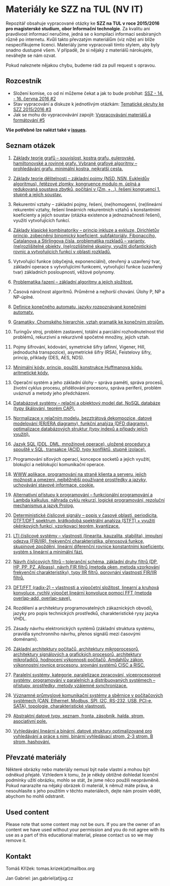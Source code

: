 # Materiály ke SZZ na TUL (NV IT)

Repozitář obsahuje vypracované otázky ke **SZZ na TUL v roce 2015/2016 pro magisterské studium, obor Informační technolgie**.  Za kvalitu ani pravdivost informací neručíme, jedná se o kompilaci informací sesbíraných různě po internetu. Kvůli takto převzatým materiálům (viz níže) ani blíže nespecifikujeme licenci. Materiály jsme vypracovali tímto stylem, aby byly snadno dustupné všem. V případě, že si nějaký z materiálů nárokujete, neváhejte se nám ozvat.

Pokud naleznete nějakou chybu, budeme rádi za pull request s opravou.

## Rozcestník
- Složení komise, co od ní můžeme čekat a jak to bude probíhat: [SSZ - 14. - 16. června 2016 #2](https://github.com/tomaskrizek/tul-szz-it-nv/issues/2)
- Stav vypracování a diskuze k jednotlivým otázkám: [Tematické okruhy ke SZZ 2015/2016 #3](https://github.com/tomaskrizek/tul-szz-it-nv/issues/3)
- Jak se mohu do vypracovávání zapojit:  [Vypracovávání materiálů a formátování #5](https://github.com/tomaskrizek/tul-szz-it-nv/issues/5)


**Vše potřebné lze nalézt také v [issues](https://github.com/tomaskrizek/tul-szz-it-nv/issues).**


## Seznam otázek

1. [Základy teorie grafů – souvislost, kostra grafu, eulerovské, hamiltonovské a rovinné grafy. Vybrané grafové algoritmy – prohledávání grafu, minimální kostra, nejkratší cesta.](https://github.com/tomaskrizek/tul-szz-it-nv/blob/master/01_zaklady_teorie_grafu/01_zaklady_teorie_grafu.m)

2. [Základy teorie dělitelnosti – základní pojmy (NSD, NSN, Eukleidův algoritmus), řetězové zlomky, kongruence modulo m, úplná a redukovaná soustava zbytků, počítání v (Zm, +, .), řešení kongruencí 1. stupně a jejich soustav.](https://github.com/tomaskrizek/tul-szz-it-nv/blob/master/02_zaklady_teorie_delitelnosti/02_zaklady_teorie_delitelnosti.md)

3. Rekurentní vztahy – základní pojmy, řešení, (ne)homogenní, (ne)lineární rekurentní vztahy, řešení lineárních rekurentních vztahů s konstantními koeficienty a jejich soustav (otázka existence a jednoznačnosti řešení), využití vytvořujících funkcí.

4. [Základy klasické kombinatoriky – princip inkluze a exkluze, Dirichletův princip, zobecněný binomický koeficient, subfaktoriály, Fibonacciho, Catalanova a Stirlingova čísla, problematika rozkladů – varianty, (ne)rozlišitelné objekty, (ne)rozlišitelné skupiny, využití diofantických rovnic a vytvořujících funkcí v oblasti rozkladů.](https://github.com/tomaskrizek/tul-szz-it-nv/blob/master/04_zaklady_klasicke_kombinatoriky/04_zaklady_klasicke_kombinatoriky.md)

5. Vytvořující funkce (obyčejná, exponenciální), otevřený a uzavřený tvar, základní operace s vytvořujícími funkcemi, vytvořující funkce (uzavřený tvar) základních posloupností, věžové polynomy.

6. [Problematika řazení – základní algoritmy a jejich složitost.](https://github.com/tomaskrizek/tul-szz-it-nv/blob/master/06_problematika_razeni/06_problematika_razeni.md)

7. Časová náročnost algoritmů. Průměrné a nejhorší chování. Úlohy P, NP a NP-úplné.

8. [Definice konečného automatu, jazyky rozpoznávané konečnými automaty.](https://github.com/tomaskrizek/tul-szz-it-nv/blob/master/08_konecne_automaty/08_konecne_automaty.md)

9. [Gramatiky, Chomského hierarchie, vztah gramatik ke konečným strojům.](https://github.com/tomaskrizek/tul-szz-it-nv/blob/master/09_gramatiky/09_gramatiky.md)

10. Turingův stroj, problém zastavení, totální a parciální rozhodnutelnost tříd problémů, rekurzivní a rekurzivně spočetné množiny, jejich vztah.

11. Pojmy šifrování, kódování, symetrické šifry (afinní, Vigener, Hill, jednoduchá transpozice), asymetrické šifry (RSA), Feistelovy šifry, princip, příklady (DES, AES, NDS).

12. [Minimální kódy, princip, použití, konstrukce Huffmanova kódu, aritmetické kódy.](https://github.com/tomaskrizek/tul-szz-it-nv/blob/master/12_minimalni_kody/12_minimalni_kody.md)

13. Operační systém a jeho základní úlohy – správa paměti, správa procesů, životní cyklus procesu, přidělování procesoru, správa periferií, problém uváznutí a metody jeho předcházení.

14. [Databázové systémy – relační a objektový model dat, NoSQL databáze (typy škálování, teorém CAP).](https://github.com/tomaskrizek/tul-szz-it-nv/blob/master/14_databazove_systemy/14_databazove_systemy.md)

15. [Normalizace v relačním modelu, bezztrátová dekompozice, datové modelování (ER/ERA diagramy), funkční analýza (DFD diagramy), optimalizace databázových struktur (typy indexů a případy jejich využití).](https://github.com/tomaskrizek/tul-szz-it-nv/blob/master/15_normalizace_modelovani_optimalizace/15_normalizace_modelovani_optimalizace.md)

16. [Jazyk SQL (DDL, DML, množinové operace), uložené procedury a spouště v SQL, transakce (ACID, typy konfliktů, stupně izolace).](https://github.com/tomaskrizek/tul-szz-it-nv/blob/master/16_jazyk_sql/16_jazyk_sql.md)

17. Programování síťových operací, koncepce socketů a jejich využití, blokující a neblokující komunikační operace.

18. [WWW aplikace, programování na straně klienta a serveru, jejich možnosti a omezení, nejběžnější používané prostředky a jazyky, uchovávání stavové informace, cookie.](https://github.com/tomaskrizek/tul-szz-it-nv/blob/master/18_www_aplikace/18_www_aplikace.md)

19. [Alternativní přístupy k programování – funkcionální programování a Lambda kalkulus, náhrada cyklu rekurzí, logické programování, rezoluční mechanismus a jazyk Prolog.](https://github.com/tomaskrizek/tul-szz-it-nv/blob/master/19_alternativni_pristupy_k_programovani/19_alternativni_pristupy_k_programovani.md)

20. [Deterministické číslicové signály – popis v časové oblasti, periodicita, DTFT/DFT spektrum, krátkodobá spektrální analýza (STFT) + využití okénkových funkcí, vzorkovací teorém, kvantizace.](https://github.com/tomaskrizek/tul-szz-it-nv/blob/master/20_deterministicke_cislicove_signaly/20_signaly.md)

21. [LTI číslicové systémy – vlastnosti (linearita, kauzalita, stabilita), impulsní odezva (FIR/IIR), frekvenční charakteristika, přenosová funkce, skupinové zpoždění, lineární diferenční rovnice konstantními koeficienty, systém s lineární a minimální fází.](https://github.com/tomaskrizek/tul-szz-it-nv/blob/master/21_linearni_cislicove_systemy/21_linearni_cislicove_systemy.md)

22. [Návrh číslicových filtrů – toleranční schéma, základní druhy filtrů (DP, HP, PP, PZ, Allpass), návrh FIR filtrů (metoda oken, metoda vzorkování frekvenční charakteristiky), typy IIR filtrů, porovnání vlastností FIR/IIR filtrů.](https://github.com/tomaskrizek/tul-szz-it-nv/blob/master/22_cislicove_filtry/22_cislicove_filtry.md)

23. [DFT/FFT (radix-2) – vlastnosti a výpočetní složitost, linearní a kruhová konvoluce, rychlý výpočet lineární konvoluce pomocí FFT (metoda overlap-add, overlap-save).](https://github.com/tomaskrizek/tul-szz-it-nv/blob/master/23_DFT_FFT/23_dft_fft.md)

24. Rozdělení a architektury programovatelných zákaznických obvodů, jazyky pro popis technických prostředků, charakteristické rysy jazyka VHDL.

25. Zásady návrhu elektronických systémů (základní struktura systému, pravidla synchronního návrhu, přenos signálů mezi časovými doménami).

26. [Základní architektury počítačů, architektury mikroprocesorů, architektury signálových a grafických procesorů, architektury mikrořadičů, hodnocení výkonnosti počítačů, Amdahlův zákon, výkonnostní rovnice procesoru, srovnání systémů CISC a RISC.](https://github.com/tomaskrizek/tul-szz-it-nv/blob/master/26_zakladni_architektury_pocitacu/26_zakladni_architektury_pocitacu.md)

27. [Paralelní systémy, kategorie, paralelizace zpracování, víceprocesorové systémy, programování v paralelních a distribuovaných systémech – přístupy, prostředky, metody vzájemné synchronizace.](https://github.com/tomaskrizek/tul-szz-it-nv/blob/master/27_paralelni_systemy/27_paralelni_systemy.md)

28. [Významné průmyslové komunikační systémy a sběrnice v počítačových systémech (CAN, Ethernet, Modbus, SPI, I2C, RS-232, USB, PCI-e, SATA), topologie, charakteristické vlastnosti.](https://github.com/tomaskrizek/tul-szz-it-nv/blob/master/28_prumyslove_komunikacni_systemy/28_prumyslove_komunikacni_systemy.md)

29. [Abstraktní datové typy, seznam, fronta, zásobník, halda, strom, asociativní pole.](https://github.com/tomaskrizek/tul-szz-it-nv/blob/master/29_abstraktni_datove_typy/29_abstraktni_datove_typy.md)

30. [Vyhledávání lineární a binární, datové struktury optimalizované pro vyhledávání a práce s nimi, binární vyhledávací strom, 2-3 strom, B strom, hashování.](https://github.com/tomaskrizek/tul-szz-it-nv/blob/master/30_vyhledavani/30_vyhledavani.md)

## Převzaté materiály

Některé obrázky nebo materiály nemusí být naše vlastní a mohou být odněkud přejaté. Vzhledem k tomu, že je někdy obtížné dohledat licenční podmínky užití obrázku, mohlo se stát, že jsme něco použili neoprávněně. Pokud nararazíte na nějaký obrázek či materiál, k němuž máte práva, a nesouhlasíte s jeho použitím v těchto materiálech, dejte nám prosím vědět, abychom ho mohli odstranit.

## Used content

Please note that some content may not be ours. If you are the owner of an content we have used without your permission and you do not agree with its use as a part of this educational material, please contact us so we may remove it.

## Kontakt

Tomáš Křížek: tomas.krizek(at)mailbox.org

Jan Gabriel: jan.gabriel(at)jxg.cz

